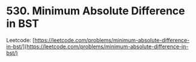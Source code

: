 # 530. Minimum Absolute Difference in BST

Leetcode: [https://leetcode.com/problems/minimum-absolute-difference-in-bst/](https://leetcode.com/problems/minimum-absolute-difference-in-bst/)



